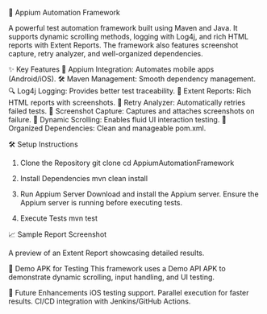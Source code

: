 📱 Appium Automation Framework

A powerful test automation framework built using Maven and Java. It supports dynamic scrolling methods, logging with Log4j, and rich HTML reports with Extent Reports. The framework also features screenshot capture, retry analyzer, and well-organized dependencies.

✨ Key Features
📲 Appium Integration: Automates mobile apps (Android/iOS).
🛠 Maven Management: Smooth dependency management.
🔍 Log4j Logging: Provides better test traceability.
📝 Extent Reports: Rich HTML reports with screenshots.
🔄 Retry Analyzer: Automatically retries failed tests.
📸 Screenshot Capture: Captures and attaches screenshots on failure.
🚀 Dynamic Scrolling: Enables fluid UI interaction testing.
📂 Organized Dependencies: Clean and manageable pom.xml.

🛠 Setup Instructions
1. Clone the Repository
git clone <repository-url>
cd AppiumAutomationFramework


2. Install Dependencies
mvn clean install

3. Run Appium Server
Download and install the Appium server.
Ensure the Appium server is running before executing tests.

5. Execute Tests
mvn test

📈 Sample Report Screenshot

A preview of an Extent Report showcasing detailed results.

📱 Demo APK for Testing
This framework uses a Demo API APK to demonstrate dynamic scrolling, input handling, and UI testing.

🎯 Future Enhancements
iOS testing support.
Parallel execution for faster results.
CI/CD integration with Jenkins/GitHub Actions.
